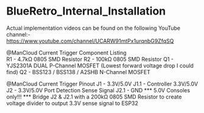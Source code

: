 # BlueRetro_Internal_Installation

Actual implementation videos can be found on the following YouTube channel:-
https://www.youtube.com/channel/UCARW91mtPx1urqnbG9ZfqSQ

@ManCloud Current Trigger Component Listing
</br> R1 - 4.7kΩ 0805 SMD Resistor
R2 - 100kΩ 0805 SMD Resistor
Q1 - YJS2301A DUAL P-Channel MOSFET (Lowest forward voltage drop I could find)
Q2 - BSS123 / BSS138 / A2SHB N-Channel MOSFET

@ManCloud Current Trigger Pinout
J1   - 3.3V/5.0V
J1.1 - Controller 3.3V/5.0V
J2   - 3.3V/5.0V Port Detection Sense Signal
J2.1 - GND
*** 5.0V Consoles only!!! 
*** Bridge J2 & J2.1 with a 200kΩ 0805 SMD Resistor to create voltage divider to output 3.3V sense signal to ESP32
